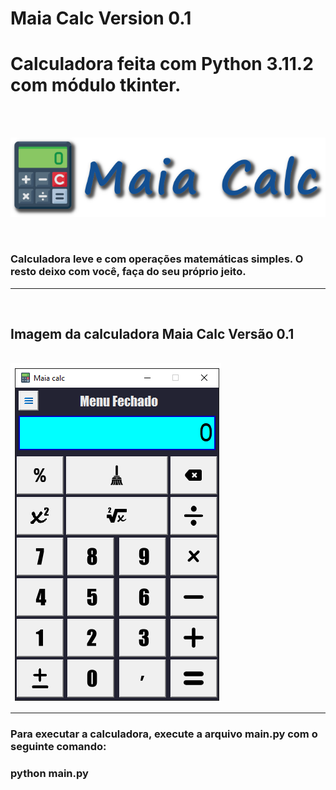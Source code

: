 # Maia Calc Version 0.1
# Calculadora feita com Python 3.11.2 com módulo tkinter. 
<br><br>
<p align="left">
  <img src="Calculadora/imagens/Logo_Calculadora.png">
</p>
<br>

### Calculadora leve e com operações matemáticas simples. O resto deixo com você, faça do seu próprio jeito.

<hr>
<br>
<p align="center">
  
## Imagem da calculadora Maia Calc Versão 0.1

<br>
<img src="Calculadora/imagens/Calculadora_MaiaCalc.png">
</p>
<hr>

### Para executar a calculadora, execute a arquivo main.py com o seguinte comando:
### python main.py
